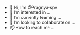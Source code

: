 - 👋 Hi, I’m @Pragnya-spv
- 👀 I’m interested in ...
- 🌱 I’m currently learning ...
- 💞️ I’m looking to collaborate on ...
- 📫 How to reach me ...

<!---
Pragnya-spv/Pragnya-spv is a ✨ special ✨ repository because its `README.md` (this file) appears on your GitHub profile.
You can click the Preview link to take a look at your changes.
--->
